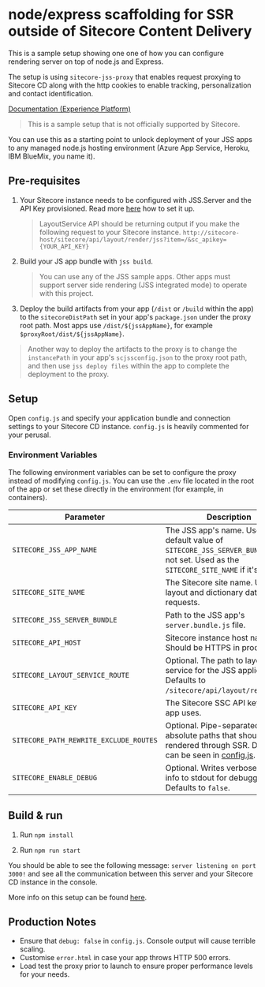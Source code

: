 # node/express scaffolding for SSR outside of Sitecore Content Delivery

This is a sample setup showing one one of how you can configure rendering server on top of node.js and Express.

The setup is using `sitecore-jss-proxy` that enables request proxying to Sitecore CD along with the http cookies to enable tracking, personalization and contact identification.

<!---
@TODO: Update to next version docs before release
-->

[Documentation (Experience Platform)](https://doc.sitecore.com/xp/en/developers/hd/22/sitecore-headless-development/walkthrough--rendering-a-jss-app-server-side-using-the-headless-jss-proxy.html)

> This is a sample setup that is not officially supported by Sitecore.

You can use this as a starting point to unlock deployment of your JSS apps to any managed node.js hosting environment (Azure App Service, Heroku, IBM BlueMix, you name it).

## Pre-requisites

1.  Your Sitecore instance needs to be configured with JSS.Server and the API Key provisioned. Read more [here](https://jss.sitecore.com/docs/getting-started/jss-server-install) how to set it up.

    > LayoutService API should be returning output if you make the following request to your Sitecore instance. `http://sitecore-host/sitecore/api/layout/render/jss?item=/&sc_apikey={YOUR_API_KEY}`

1.  Build your JS app bundle with `jss build`.

    > You can use any of the JSS sample apps. Other apps must support server side rendering (JSS integrated mode) to operate with this project.

1.  Deploy the build artifacts from your app (`/dist` or `/build` within the app) to the `sitecoreDistPath` set in your app's `package.json` under the proxy root path. Most apps use `/dist/${jssAppName}`, for example `$proxyRoot/dist/${jssAppName}`.

> Another way to deploy the artifacts to the proxy is to change the `instancePath` in your app's `scjssconfig.json` to the proxy root path, and then use `jss deploy files` within the app to complete the deployment to the proxy.

## Setup

Open `config.js` and specify your application bundle and connection settings to your Sitecore CD instance. `config.js` is heavily commented for your perusal.

### Environment Variables

The following environment variables can be set to configure the proxy instead of modifying `config.js`. You can use the `.env` file located in the root of the app or set these directly in the environment (for example, in containers).

| Parameter                              | Description                                                                                                                                |
| -------------------------------------- | ------------------------------------------------------------------------------------------------------------------------------------------ |
| `SITECORE_JSS_APP_NAME`             | The JSS app's name. Used in the default value of `SITECORE_JSS_SERVER_BUNDLE` if it's not set. Used as the `SITECORE_SITE_NAME` if it's not set. |
| `SITECORE_SITE_NAME`                | The Sitecore site name. Used for layout and dictionary data requests. |
| `SITECORE_JSS_SERVER_BUNDLE`           | Path to the JSS app's `server.bundle.js` file.                                                                                             |
| `SITECORE_API_HOST`                    | Sitecore instance host name. Should be HTTPS in production.                                                                                |
| `SITECORE_LAYOUT_SERVICE_ROUTE`        | Optional. The path to layout service for the JSS application. Defaults to `/sitecore/api/layout/render/jss`.                               |
| `SITECORE_API_KEY`                     | The Sitecore SSC API key your app uses.                                                                                                    |
| `SITECORE_PATH_REWRITE_EXCLUDE_ROUTES` | Optional. Pipe-separated list of absolute paths that should not be rendered through SSR. Defaults can be seen in [config.js](./config.js). |
| `SITECORE_ENABLE_DEBUG`                | Optional. Writes verbose request info to stdout for debugging. Defaults to `false`.                                                        |

## Build & run

1.  Run `npm install`

1.  Run `npm run start`

You should be able to see the following message:
`server listening on port 3000!` and see all the communication between this server and your Sitecore CD instance in the console.

More info on this setup can be found [here](https://doc.sitecore.com/xp/en/developers/hd/22/sitecore-headless-development/sitecore-headless-services.html).

## Production Notes

- Ensure that `debug: false` in `config.js`. Console output will cause terrible scaling.
- Customise `error.html` in case your app throws HTTP 500 errors.
- Load test the proxy prior to launch to ensure proper performance levels for your needs.

